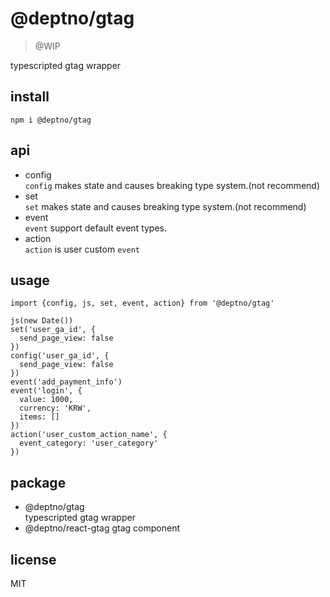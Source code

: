 # @deptno/gtag

> @WIP

typescripted gtag wrapper

## install
```shell script
npm i @deptno/gtag
```

## api
- config  
  `config` makes state and causes breaking type system.(not recommend)
- set  
  `set` makes state and causes breaking type system.(not recommend)
- event  
  `event` support default event types.
- action  
  `action` is user custom `event`

## usage
```tsx
import {config, js, set, event, action} from '@deptno/gtag'

js(new Date())
set('user_ga_id', {
  send_page_view: false
})
config('user_ga_id', {
  send_page_view: false
})
event('add_payment_info')
event('login', {
  value: 1000,
  currency: 'KRW',
  items: []
})
action('user_custom_action_name', {
  event_category: 'user_category'
})
```

## package
- @deptno/gtag  
  typescripted gtag wrapper
- @deptno/react-gtag
  gtag component

## license
MIT
